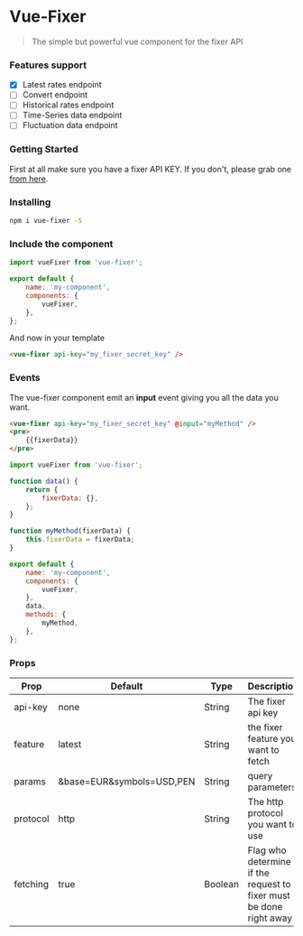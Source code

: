 # Vue-Fixer

> The simple but powerful vue component for the fixer API

### Features support

* [x] Latest rates endpoint
* [ ] Convert endpoint
* [ ] Historical rates endpoint
* [ ] Time-Series data endpoint
* [ ] Fluctuation data endpoint

### Getting Started

First at all make sure you have a fixer API KEY. If you don't, please grab one [from here](https://fixer.io).

### Installing

```bash
npm i vue-fixer -S
```

### Include the component

```javascript
import vueFixer from 'vue-fixer';

export default {
	name: 'my-component',
	components: {
		vueFixer,
	},
};
```

And now in your template

```html
<vue-fixer api-key="my_fixer_secret_key" />
```

### Events

The vue-fixer component emit an **input** event giving you all the data you want.

```html
<vue-fixer api-key="my_fixer_secret_key" @input="myMethod" />
<pre>
	{{fixerData}}
</pre>
```

```javascript
import vueFixer from 'vue-fixer';

function data() {
	return {
		fixerData: {},
	};
}

function myMethod(fixerData) {
	this.fixerData = fixerData;
}

export default {
	name: 'my-component',
	components: {
		vueFixer,
	},
	data,
	methods: {
		myMethod,
	},
};
```

### Props

| Prop     | Default                   | Type    | Description                                                        |
| -------- | ------------------------- | ------- | ------------------------------------------------------------------ |
| api-key  | none                      | String  | The fixer api key                                                  |
| feature  | latest                    | String  | the fixer feature you want to fetch                                |
| params   | &base=EUR&symbols=USD,PEN | String  | query parameters                                                   |
| protocol | http                      | String  | The http protocol you want to use                                  |
| fetching | true                      | Boolean | Flag who determine if the request to fixer must be done right away |
